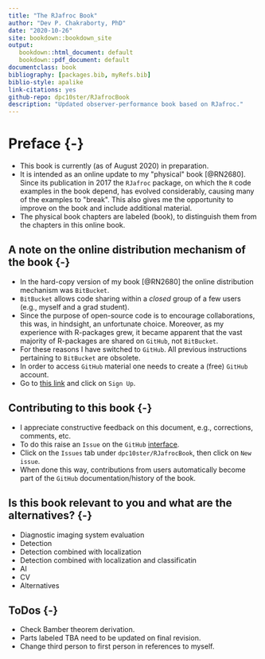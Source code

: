 ```yaml
--- 
title: "The RJafroc Book"
author: "Dev P. Chakraborty, PhD"
date: "2020-10-26"
site: bookdown::bookdown_site
output: 
   bookdown::html_document: default
   bookdown::pdf_document: default
documentclass: book
bibliography: [packages.bib, myRefs.bib]
biblio-style: apalike
link-citations: yes
github-repo: dpc10ster/RJafrocBook
description: "Updated observer-performance book based on RJafroc."
---
```






# Preface {-}
* This book is currently (as of August 2020) in preparation. 
* It is intended as an online update to my "physical" book [@RN2680]. Since its publication in 2017 the `RJafroc` package, on which the `R` code examples in the book depend, has evolved considerably, causing many of the examples to "break". This also gives me the opportunity to improve on the book and include additional material.
* The physical book chapters are labeled (book), to distinguish them from the chapters in this online book.

## A note on the online distribution mechanism of the book {-}
* In the hard-copy version of my book [@RN2680] the online distribution mechanism was `BitBucket`. 
* `BitBucket` allows code sharing within a _closed_ group of a few users (e.g., myself and a grad student). 
* Since the purpose of open-source code is to encourage collaborations, this was, in hindsight, an unfortunate choice. Moreover, as my experience with R-packages grew, it became apparent that the vast majority of R-packages are shared on `GitHub`, not `BitBucket`. 
* For these reasons I have switched to `GitHub`. All previous instructions pertaining to `BitBucket` are obsolete.
* In order to access `GitHub` material one needs to create a (free) `GitHub` account. 
* Go to [this link](https://github.com) and click on `Sign Up`.

## Contributing to this book {-}
* I appreciate constructive feedback on this document, e.g., corrections, comments, etc.  
* To do this raise an `Issue` on the `GitHub` [interface](https://github.com/dpc10ster/RJafrocBook). 
* Click on the `Issues` tab under `dpc10ster/RJafrocBook`, then click on `New issue`.
* When done this way, contributions from users automatically become part of the `GitHub` documentation/history of the book.

## Is this book relevant to you and what are the alternatives? {-}
* Diagnostic imaging system evaluation
* Detection
* Detection combined with localization
* Detection combined with localization and classificatin
* AI
* CV
* Alternatives

## ToDos {-}
* Check Bamber theorem derivation.
* Parts labeled TBA need to be updated on final revision.
* Change third person to first person in references to myself.

